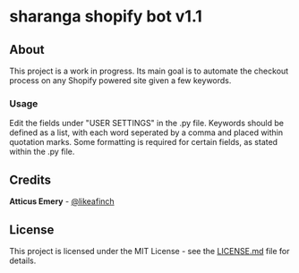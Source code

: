 # sharanga shopify bot v1.1

## About
This project is a work in progress. Its main goal is to automate the checkout process on any Shopify powered site given a few keywords.

### Usage
Edit the fields under "USER SETTINGS" in the .py file. Keywords should be defined as a list, with each word seperated by a comma and placed within quotation marks. Some formatting is required for certain fields, as stated within the .py file.

## Credits
 **Atticus Emery** - [@likeafinch](https://github.com/likeafinch)

## License
This project is licensed under the MIT License - see the [LICENSE.md](LICENSE.md) file for details.
